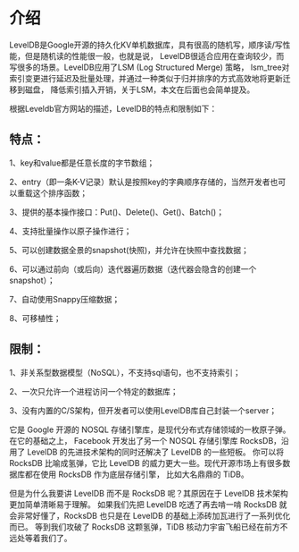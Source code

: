 

# 介绍

LevelDB是Google开源的持久化KV单机数据库，具有很高的随机写，顺序读/写性能，但是随机读的性能很一般，也就是说，
LevelDB很适合应用在查询较少，而写很多的场景。LevelDB应用了LSM (Log Structured Merge) 策略，
lsm_tree对索引变更进行延迟及批量处理，并通过一种类似于归并排序的方式高效地将更新迁移到磁盘，
降低索引插入开销，关于LSM，本文在后面也会简单提及。

 
根据Leveldb官方网站的描述，LevelDB的特点和限制如下：

## 特点：
1、key和value都是任意长度的字节数组；

2、entry（即一条K-V记录）默认是按照key的字典顺序存储的，当然开发者也可以重载这个排序函数；

3、提供的基本操作接口：Put()、Delete()、Get()、Batch()；

4、支持批量操作以原子操作进行；

5、可以创建数据全景的snapshot(快照)，并允许在快照中查找数据；

6、可以通过前向（或后向）迭代器遍历数据（迭代器会隐含的创建一个snapshot）；

7、自动使用Snappy压缩数据；

8、可移植性；

## 限制：

1、非关系型数据模型（NoSQL），不支持sql语句，也不支持索引；

2、一次只允许一个进程访问一个特定的数据库；

3、没有内置的C/S架构，但开发者可以使用LevelDB库自己封装一个server；

 
 
它是 Google 开源的 NOSQL 存储引擎库，是现代分布式存储领域的一枚原子弹。在它的基础之上，
Facebook 开发出了另一个 NOSQL 存储引擎库 RocksDB，沿用了 LevelDB 的先进技术架构的同时还解决了 LevelDB 的一些短板。
你可以将 RocksDB 比喻成氢弹，它比 LevelDB 的威力更大一些。现代开源市场上有很多数据库都在使用 RocksDB 作为底层存储引擎，
比如大名鼎鼎的 TiDB。



但是为什么我要讲 LevelDB 而不是 RocksDB 呢？其原因在于 LevelDB 技术架构更加简单清晰易于理解。
如果我们先把 LevelDB 吃透了再去啃一啃 RocksDB 就会非常好懂了，RocksDB 也只是在 LevelDB 的基础上添砖加瓦进行了一系列优化而已。
等到我们攻破了 RocksDB 这颗氢弹，TiDB 核动力宇宙飞船已经在前方不远处等着我们了。

